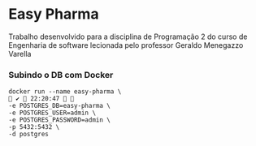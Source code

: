 # Easy Pharma

Trabalho desenvolvido para a disciplina de Programação 2 do curso de Engenharia de software lecionada pelo professor Geraldo Menegazzo Varella

### Subindo o DB com Docker

```
docker run --name easy-pharma \                                                                                                                             ✔  22:20:47  
-e POSTGRES_DB=easy-pharma \
-e POSTGRES_USER=admin \   
-e POSTGRES_PASSWORD=admin \
-p 5432:5432 \
-d postgres
```